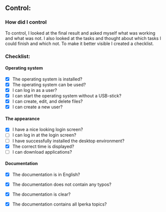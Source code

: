 ## Control:
### How did I control
To control, I looked at the final result and asked myself what was working and what was not. I also looked at the tasks and thought about which tasks I could finish and which not. To make it better visible I created a checklist.

### Checklist:

#### Operating system
- [x] The operating system is installed?
- [x] The operating system can be used?
- [x] I can log in as a user?
- [x] I can start the operating system without a USB-stick?
- [x] I can create, edit, and delete files?
- [x] I can create a new user?

#### The appearance
- [x] I have a nice looking login screen?
- [ ] I can log in at the login screen?
- [ ] I have successfully installed the desktop environment?
- [x] The correct time is displayed?
- [ ] I can download applications?

#### Documentation
- [x] The documentation is in English?
- [x] The documentation does not contain any typos?
- [x] The documentation is clear?
- [x] The documentation contains all Iperka topics?


